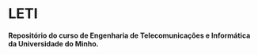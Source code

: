 # LETI

**Repositório do curso de Engenharia de Telecomunicações e Informática da Universidade do Minho.**
